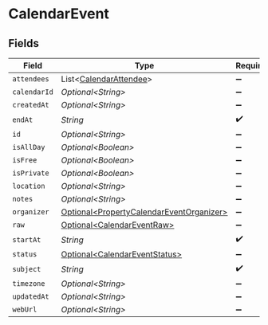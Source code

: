 # CalendarEvent


## Fields

| Field                                                                                              | Type                                                                                               | Required                                                                                           | Description                                                                                        |
| -------------------------------------------------------------------------------------------------- | -------------------------------------------------------------------------------------------------- | -------------------------------------------------------------------------------------------------- | -------------------------------------------------------------------------------------------------- |
| `attendees`                                                                                        | List\<[CalendarAttendee](../../models/shared/CalendarAttendee.md)>                                 | :heavy_minus_sign:                                                                                 | N/A                                                                                                |
| `calendarId`                                                                                       | *Optional\<String>*                                                                                | :heavy_minus_sign:                                                                                 | N/A                                                                                                |
| `createdAt`                                                                                        | *Optional\<String>*                                                                                | :heavy_minus_sign:                                                                                 | N/A                                                                                                |
| `endAt`                                                                                            | *String*                                                                                           | :heavy_check_mark:                                                                                 | N/A                                                                                                |
| `id`                                                                                               | *Optional\<String>*                                                                                | :heavy_minus_sign:                                                                                 | N/A                                                                                                |
| `isAllDay`                                                                                         | *Optional\<Boolean>*                                                                               | :heavy_minus_sign:                                                                                 | N/A                                                                                                |
| `isFree`                                                                                           | *Optional\<Boolean>*                                                                               | :heavy_minus_sign:                                                                                 | N/A                                                                                                |
| `isPrivate`                                                                                        | *Optional\<Boolean>*                                                                               | :heavy_minus_sign:                                                                                 | N/A                                                                                                |
| `location`                                                                                         | *Optional\<String>*                                                                                | :heavy_minus_sign:                                                                                 | N/A                                                                                                |
| `notes`                                                                                            | *Optional\<String>*                                                                                | :heavy_minus_sign:                                                                                 | N/A                                                                                                |
| `organizer`                                                                                        | [Optional\<PropertyCalendarEventOrganizer>](../../models/shared/PropertyCalendarEventOrganizer.md) | :heavy_minus_sign:                                                                                 | N/A                                                                                                |
| `raw`                                                                                              | [Optional\<CalendarEventRaw>](../../models/shared/CalendarEventRaw.md)                             | :heavy_minus_sign:                                                                                 | N/A                                                                                                |
| `startAt`                                                                                          | *String*                                                                                           | :heavy_check_mark:                                                                                 | N/A                                                                                                |
| `status`                                                                                           | [Optional\<CalendarEventStatus>](../../models/shared/CalendarEventStatus.md)                       | :heavy_minus_sign:                                                                                 | N/A                                                                                                |
| `subject`                                                                                          | *String*                                                                                           | :heavy_check_mark:                                                                                 | N/A                                                                                                |
| `timezone`                                                                                         | *Optional\<String>*                                                                                | :heavy_minus_sign:                                                                                 | N/A                                                                                                |
| `updatedAt`                                                                                        | *Optional\<String>*                                                                                | :heavy_minus_sign:                                                                                 | N/A                                                                                                |
| `webUrl`                                                                                           | *Optional\<String>*                                                                                | :heavy_minus_sign:                                                                                 | N/A                                                                                                |